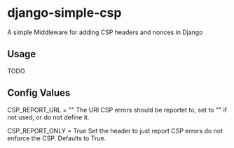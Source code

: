 # django-simple-csp

A simple Middleware for adding CSP headers and nonces in Django

## Usage

TODO

## Config Values

CSP_REPORT_URL = ""
The URl CSP errors should be reportet to, set to "" if not used, or do not define it.

CSP_REPORT_ONLY = True
Set the header to just report CSP errors do not enforce the CSP. Defaults to True.